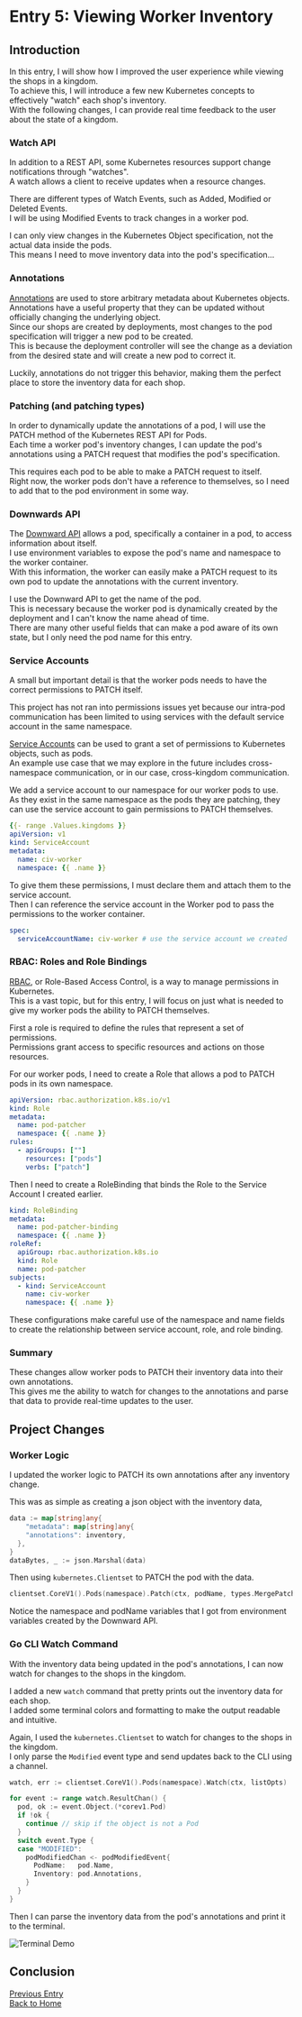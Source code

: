 # Entry 5: Viewing Worker Inventory

## Introduction

In this entry, I will show how I improved the user experience while viewing the shops in a kingdom.  
To achieve this, I will introduce a few new Kubernetes concepts to effectively "watch" each shop's inventory.  
With the following changes, I can provide real time feedback to the user about the state of a kingdom.  

### Watch API

In addition to a REST API, some Kubernetes resources support change notifications through "watches".  
A watch allows a client to receive updates when a resource changes.  

There are different types of Watch Events, such as Added, Modified or Deleted Events.  
I will be using Modified Events to track changes in a worker pod.  

I can only view changes in the Kubernetes Object specification, not the actual data inside the pods.  
This means I need to move inventory data into the pod's specification...

### Annotations

[Annotations](https://kubernetes.io/docs/concepts/overview/working-with-objects/annotations/) are used to store arbitrary metadata about Kubernetes objects.  
Annotations have a useful property that they can be updated without officially changing the underlying object.  
Since our shops are created by deployments, most changes to the pod specification will trigger a new pod to be created.  
This is because the deployment controller will see the change as a deviation from the desired state and will create a new pod to correct it.  

Luckily, annotations do not trigger this behavior, making them the perfect place to store the inventory data for each shop.

### Patching (and patching types)

In order to dynamically update the annotations of a pod, I will use the PATCH method of the Kubernetes REST API for Pods.  
Each time a worker pod's inventory changes, I can update the pod's annotations using a PATCH request that modifies the pod's specification.  

This requires each pod to be able to make a PATCH request to itself.  
Right now, the worker pods don't have a reference to themselves, so I need to add that to the pod environment in some way.

### Downwards API

The [Downward API](https://kubernetes.io/docs/concepts/workloads/pods/downward-api/) allows a pod, specifically a container in a pod, to access information about itself.  
I use environment variables to expose the pod's name and namespace to the worker container.  
With this information, the worker can easily make a PATCH request to its own pod to update the annotations with the current inventory.  

I use the Downward API to get the name of the pod.  
This is necessary because the worker pod is dynamically created by the deployment and I can't know the name ahead of time.  
There are many other useful fields that can make a pod aware of its own state, but I only need the pod name for this entry.

### Service Accounts

A small but important detail is that the worker pods needs to have the correct permissions to PATCH itself.  

This project has not ran into permissions issues yet because our intra-pod communication has been limited to using services with the default service account in the same namespace.  

[Service Accounts](https://kubernetes.io/docs/concepts/security/service-accounts/) can be used to grant a set of permissions to Kubernetes objects, such as pods.  
An example use case that we may explore in the future includes cross-namespace communication, or in our case, cross-kingdom communication.  

We add a service account to our namespace for our worker pods to use.  
As they exist in the same namespace as the pods they are patching, they can use the service account to gain permissions to PATCH themselves.

```yaml
{{- range .Values.kingdoms }}
apiVersion: v1
kind: ServiceAccount
metadata:
  name: civ-worker
  namespace: {{ .name }}
```

To give them these permissions, I must declare them and attach them to the service account.  
Then I can reference the service account in the Worker pod to pass the permissions to the worker container.

```yaml
spec:
  serviceAccountName: civ-worker # use the service account we created
```

### RBAC: Roles and Role Bindings

[RBAC](https://kubernetes.io/docs/reference/access-authn-authz/rbac/), or Role-Based Access Control, is a way to manage permissions in Kubernetes.  
This is a vast topic, but for this entry, I will focus on just what is needed to give my worker pods the ability to PATCH themselves.  

First a role is required to define the rules that represent a set of permissions.  
Permissions grant access to specific resources and actions on those resources.  

For our worker pods, I need to create a Role that allows a pod to PATCH pods in its own namespace.

```yaml
apiVersion: rbac.authorization.k8s.io/v1
kind: Role
metadata:
  name: pod-patcher
  namespace: {{ .name }}
rules:
  - apiGroups: [""]
    resources: ["pods"]
    verbs: ["patch"]
```

Then I need to create a RoleBinding that binds the Role to the Service Account I created earlier.  

```yaml
kind: RoleBinding
metadata:
  name: pod-patcher-binding
  namespace: {{ .name }}
roleRef:
  apiGroup: rbac.authorization.k8s.io
  kind: Role
  name: pod-patcher
subjects:
  - kind: ServiceAccount
    name: civ-worker
    namespace: {{ .name }}
```

These configurations make careful use of the namespace and name fields to create the relationship between service account, role, and role binding.  

### Summary

These changes allow worker pods to PATCH their inventory data into their own annotations.  
This gives me the ability to watch for changes to the annotations and parse that data to provide real-time updates to the user.  

## Project Changes

### Worker Logic

I updated the worker logic to PATCH its own annotations after any inventory change.  

This was as simple as creating a json object with the inventory data,

```go
data := map[string]any{
    "metadata": map[string]any{
    "annotations": inventory,
  },
}
dataBytes, _ := json.Marshal(data)
```

Then using `kubernetes.Clientset` to PATCH the pod with the data.

```go
clientset.CoreV1().Pods(namespace).Patch(ctx, podName, types.MergePatchType, dataBytes, patchOptions)
```

Notice the namespace and podName variables that I got from environment variables created by the Downward API.

### Go CLI Watch Command

With the inventory data being updated in the pod's annotations, I can now watch for changes to the shops in the kingdom.  

I added a new `watch` command that pretty prints out the inventory data for each shop.  
I added some terminal colors and formatting to make the output readable and intuitive.

Again, I used the `kubernetes.Clientset` to watch for changes to the shops in the kingdom.  
I only parse the `Modified` event type and send updates back to the CLI using a channel.  

```go
watch, err := clientset.CoreV1().Pods(namespace).Watch(ctx, listOpts)

for event := range watch.ResultChan() {
  pod, ok := event.Object.(*corev1.Pod)
  if !ok {
    continue // skip if the object is not a Pod
  }
  switch event.Type {
  case "MODIFIED":
    podModifiedChan <- podModifiedEvent{
      PodName:   pod.Name,
      Inventory: pod.Annotations,
    }
  }
}
```

Then I can parse the inventory data from the pod's annotations and print it to the terminal.

![Terminal Demo](/assets/session5.gif)

## Conclusion

[Previous Entry](entry4.md)  
[Back to Home](index.md)  
